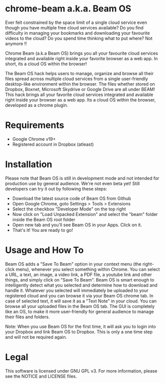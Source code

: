 chrome-beam a.k.a. Beam OS
==========================
Ever felt constrained by the space limit of a single cloud service even though you have multiple free cloud services available?
Do you find difficulty in managing your bookmarks and downloading your favourite videos to the cloud? Do you spend time thinking what to put where?
Not anymore !!

Chrome Beam (a.k.a Beam OS) brings you all your favourite cloud services integrated and available right inside your favorite browser as a web app. In short, its a cloud OS within the browser! 

The Beam OS hack helps users to manage, organize and browse all their files spread across multiple cloud services from a single user-friendly desktop-like environment within the browser. The files whether stored on Dropbox, Boxnet, Microsoft Skydrive or Google Drive are all under BEAM! This hack brings all your favorite cloud services integrated and available right inside your browser as a web app. Its a cloud OS within the browser, developed as a chrome plugin.

Requirements
============
* Google Chrome v19+
* Registered account in Dropbox (atleast)

Installation
============
Please note that Beam OS is still in development mode and not intended for production use by general audience. We're not even beta yet!
Still developers can try it out by following these steps:

* Download the latest source code of Beam OS from Github
* Open Google Chrome, goto Settings > Tools > Extensions
* Select the checkbox "Developer Mode" on the top right
* Now click on "Load Unpacked Extension" and select the "beam" folder inside the Beam OS root folder
* Open new tab and you'll see Beam OS in your Apps. Click on it.
* That's it! You are ready to go!

Usage and How To
================
Beam OS adds a "Save To Beam" option in your context menu (the right-click menu), whenever you select something within Chrome. You can select a URL, a text, an image, a video link, a PDF file, a youtube link and other things, and simply click on "Save To Beam". Beam OS is smart enough to intelligently detect what you selected and determine how to download and handle it. Whatever you selected will immediately be uploaded to your registered cloud and you can browse it via your Beam OS chrome tab. In case of selected text, it will save it as a "Text Note" in your cloud. You can browse all your uploaded files in the Beam OS tab. The GUI is completely like an OS, to make it more user-friendly for general audience to manage their files and folders.

Note: When you use Beam OS for the first time, it will ask you to login into your Dropbox and link Beam OS to Dropbox. This is only a one time step and will not be required again.

Legal
=====
This software is licensed under GNU GPL v3. For more information, please see the NOTICE and LICENSE files.
